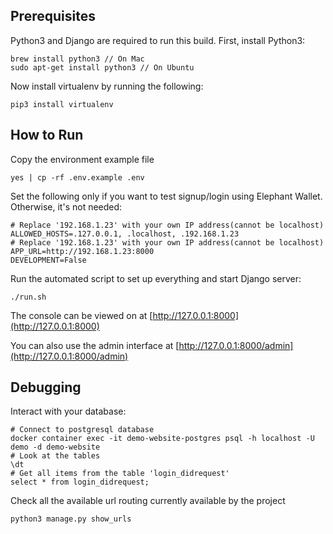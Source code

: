 ## Prerequisites

Python3 and Django are required to run this build. First, install Python3:

```
brew install python3 // On Mac
sudo apt-get install python3 // On Ubuntu
```

Now install virtualenv by running the following:

```
pip3 install virtualenv
```

## How to Run

Copy the environment example file
```
yes | cp -rf .env.example .env
```

Set the following only if you want to test signup/login using Elephant Wallet. Otherwise, it's not needed:
```
# Replace '192.168.1.23' with your own IP address(cannot be localhost)
ALLOWED_HOSTS=.127.0.0.1, .localhost, .192.168.1.23
# Replace '192.168.1.23' with your own IP address(cannot be localhost)
APP_URL=http://192.168.1.23:8000
DEVELOPMENT=False
```
Run the automated script to set up everything and start Django server:
```
./run.sh
```

The console can be viewed on at [http://127.0.0.1:8000](http://127.0.0.1:8000)

You can also use the admin interface at [http://127.0.0.1:8000/admin](http://127.0.0.1:8000/admin)

## Debugging

Interact with your database:

```
# Connect to postgresql database
docker container exec -it demo-website-postgres psql -h localhost -U demo -d demo-website
# Look at the tables
\dt
# Get all items from the table 'login_didrequest'
select * from login_didrequest;
```

Check all the available url routing currently available by the project

```
python3 manage.py show_urls
```
